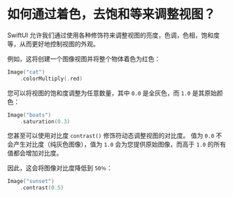 如何通过着色，去饱和等来调整视图？
===

SwiftUI 允许我们通过使用各种修饰符来调整视图的亮度，色调，色相，饱和度等，从而更好地控制视图的外观。

例如，这将创建一个图像视图并将整个物体着色为红色：

```swift
Image("cat")
    .colorMultiply(.red)
```

您可以将视图的饱和度调整为任意数量，其中 `0.0` 是全灰色，而 `1.0` 是其原始颜色：

```swift
Image("boats")
    .saturation(0.3)
```

您甚至可以使用对比度 `contrast()` 修饰符动态调整视图的对比度。 值为 `0.0` 不会产生对比度（纯灰色图像），值为 `1.0` 会为您提供原始图像，而高于 `1.0` 的所有值都会增加对比度。

因此，这会将图像对比度降低到 `50％`：

```swift
Image("sunset")
    .contrast(0.5)
```